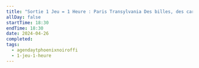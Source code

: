 ```yaml
---
title: "Sortie 1 Jeu = 1 Heure : Paris Transylvania Des billes, des cartes et des vampires ^^"
allDay: false
startTime: 18:30
endTime: 18:30
date: 2024-04-26
completed: 
tags:
  - agendaytphoenixnoiroffi
  - 1-jeu-1-heure
---
```

